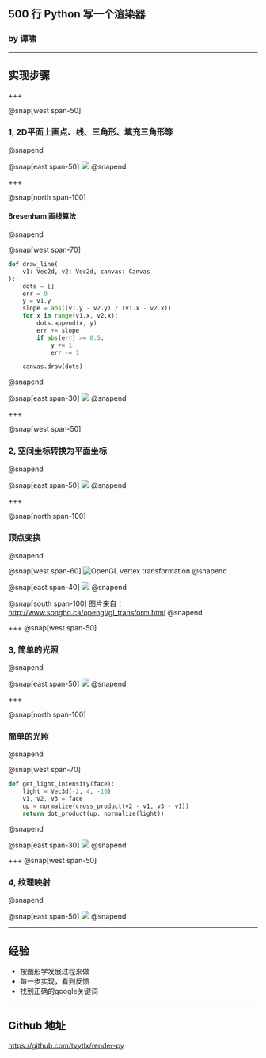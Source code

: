 ## 500 行 Python 写一个渲染器

### by 谭啸

---

## 实现步骤

+++

@snap[west span-50]
### 1, 2D平面上画点、线、三角形、填充三角形等
@snapend

@snap[east span-50]
![](bresenham.png)
@snapend


+++

@snap[north span-100]
#### Bresenham 画线算法
@snapend

@snap[west span-70]
```python
def draw_line(
    v1: Vec2d, v2: Vec2d, canvas: Canvas
):
    dots = []
    err = 0
    y = v1.y
    slope = abs((v1.y - v2.y) / (v1.x - v2.x))
    for x in range(v1.x, v2.x):
        dots.append(x, y)
        err += slope
        if abs(err) >= 0.5:
            y += 1
            err -= 1

    canvas.draw(dots)
```
@snapend

@snap[east span-30]
![](bresenham.png)
@snapend

+++

@snap[west span-50]
### 2, 空间坐标转换为平面坐标
@snapend

@snap[east span-50]
![](monkey_wireframe.png)
@snapend

+++

@snap[north span-100]
### 顶点变换
@snapend

@snap[west span-60]
![OpenGL vertex transformation](gl_transform.png)
@snapend

@snap[east span-40]
![](monkey_wireframe.png)
@snapend

@snap[south span-100]
图片来自：http://www.songho.ca/opengl/gl_transform.html
@snapend

+++
@snap[west span-50]
### 3, 简单的光照
@snapend


@snap[east span-50]
![](monkey_zbuffer.png)
@snapend

+++



@snap[north span-100]
### 简单的光照
@snapend

@snap[west span-70]
```python
def get_light_intensity(face):
    light = Vec3d(-2, 4, -10)
    v1, v2, v3 = face
    up = normalize(cross_product(v2 - v1, v3 - v1))
    return dot_product(up, normalize(light))
```
@snapend


@snap[east span-30]
![](monkey_zbuffer.png)
@snapend


+++
@snap[west span-50]
### 4,  纹理映射
@snapend

@snap[east span-50]
![](axe.png)
@snapend

---

## 经验

* 按图形学发展过程来做
* 每一步实现，看到反馈
* 找到正确的google关键词


---


## Github 地址

https://github.com/tvytlx/render-py
